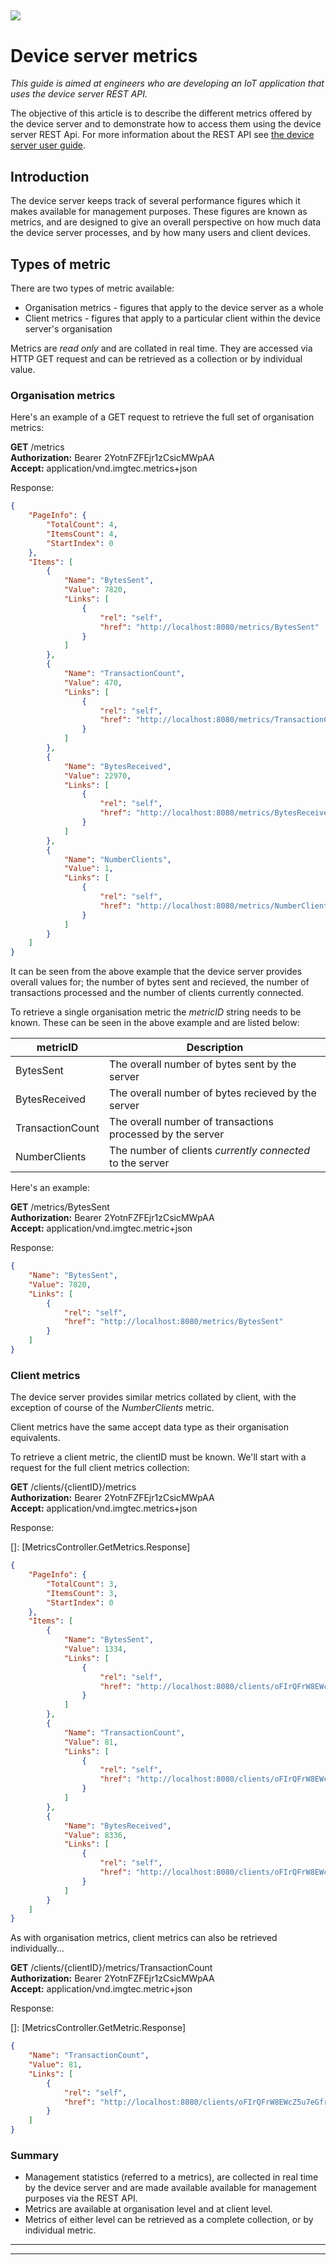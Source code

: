 
![](img.png)  
---

# Device server metrics  

*This guide is aimed at engineers who are developing an IoT application that uses the device server REST API.*  

The objective of this article is to describe the different metrics offered by the device server and to demonstrate how to access them using the device server REST Api. For more information about the REST API see [the device server user guide](userGuide.md).

## Introduction

The device server keeps track of several performance figures which it makes available for management purposes. These figures are known as metrics, and are designed to give an overall perspective on how much data the device server processes, and by how many users and client devices.  


## Types of metric

There are two types of metric available:  

* Organisation metrics - figures that apply to the device server as a whole  
* Client metrics - figures that apply to a particular client within the device server's organisation  

Metrics are *read only* and are collated in real time. They are accessed via HTTP GET request and can be retrieved as a collection or by individual value.  

### Organisation metrics

Here's an example of a GET request to retrieve the full set of organisation metrics:

**GET** /metrics  
**Authorization:** Bearer 2YotnFZFEjr1zCsicMWpAA  
**Accept:** application/vnd.imgtec.metrics+json  

Response:  
```json
{
    "PageInfo": {
        "TotalCount": 4,
        "ItemsCount": 4,
        "StartIndex": 0
    },
    "Items": [
        {
            "Name": "BytesSent",
            "Value": 7820,
            "Links": [
                {
                    "rel": "self",
                    "href": "http://localhost:8080/metrics/BytesSent"
                }
            ]
        },
        {
            "Name": "TransactionCount",
            "Value": 470,
            "Links": [
                {
                    "rel": "self",
                    "href": "http://localhost:8080/metrics/TransactionCount"
                }
            ]
        },
        {
            "Name": "BytesReceived",
            "Value": 22970,
            "Links": [
                {
                    "rel": "self",
                    "href": "http://localhost:8080/metrics/BytesReceived"
                }
            ]
        },
        {
            "Name": "NumberClients",
            "Value": 1,
            "Links": [
                {
                    "rel": "self",
                    "href": "http://localhost:8080/metrics/NumberClients"
                }
            ]
        }
    ]
}
```

It can be seen from the above example that the device server provides overall values for; the number of bytes sent and recieved, the number of transactions processed and the number of clients currently connected.  

To retrieve a single organisation metric the *metricID* string needs to be known. These can be seen in the above example and are listed below:

| metricID | Description |  
|-----|-----|  
| BytesSent | The overall number of bytes sent by the server |  
| BytesReceived | The overall number of bytes recieved by the server |  
| TransactionCount | The overall number of transactions processed by the server |  
| NumberClients | The number of clients *currently connected* to the server |  

Here's an example:

**GET** /metrics/BytesSent  
**Authorization:** Bearer 2YotnFZFEjr1zCsicMWpAA  
**Accept:** application/vnd.imgtec.metric+json  

Response:

```json
{
    "Name": "BytesSent",
    "Value": 7820,
    "Links": [
        {
            "rel": "self",
            "href": "http://localhost:8080/metrics/BytesSent"
        }
    ]
}
```

### Client metrics

The device server provides similar metrics collated by client, with the exception of course of the *NumberClients* metric. 

Client metrics have the same accept data type as their organisation equivalents.

To retrieve a client metric, the clientID must be known. We'll start with a request for the full client metrics collection:


**GET** /clients/{clientID}/metrics  
**Authorization:** Bearer 2YotnFZFEjr1zCsicMWpAA  
**Accept:** application/vnd.imgtec.metrics+json  

Response:

[]: [MetricsController.GetMetrics.Response]
```json
{
    "PageInfo": {
        "TotalCount": 3,
        "ItemsCount": 3,
        "StartIndex": 0
    },
    "Items": [
        {
            "Name": "BytesSent",
            "Value": 1334,
            "Links": [
                {
                    "rel": "self",
                    "href": "http://localhost:8080/clients/oFIrQFrW8EWcZ5u7eGfrkw/metrics/BytesSent"
                }
            ]
        },
        {
            "Name": "TransactionCount",
            "Value": 81,
            "Links": [
                {
                    "rel": "self",
                    "href": "http://localhost:8080/clients/oFIrQFrW8EWcZ5u7eGfrkw/metrics/TransactionCount"
                }
            ]
        },
        {
            "Name": "BytesReceived",
            "Value": 8336,
            "Links": [
                {
                    "rel": "self",
                    "href": "http://localhost:8080/clients/oFIrQFrW8EWcZ5u7eGfrkw/metrics/BytesReceived"
                }
            ]
        }
    ]
}
```

As with organisation metrics, client metrics can also be retrieved individually...

**GET** /clients/{clientID}/metrics/TransactionCount  
**Authorization:** Bearer 2YotnFZFEjr1zCsicMWpAA  
**Accept:** application/vnd.imgtec.metric+json  

Response:

[]: [MetricsController.GetMetric.Response]
```json
{
    "Name": "TransactionCount",
    "Value": 81,
    "Links": [
        {
            "rel": "self",
            "href": "http://localhost:8080/clients/oFIrQFrW8EWcZ5u7eGfrkw/metrics/TransactionCount"
        }
    ]
}
```

### Summary

* Management statistics (referred to a metrics), are collected in real time by the device server and are made available available for management purposes via the REST API.  
* Metrics are available at organisation level and at client level.  
* Metrics of either level can be retrieved as a complete collection, or by individual metric.  

----

----

